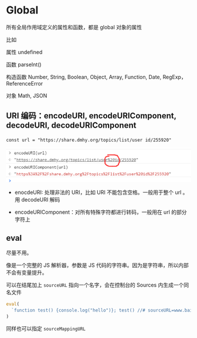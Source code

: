# Global

所有全局作用域定义的属性和函数，都是 global 对象的属性

比如

属性 undefined

函数 parseInt()

构造函数 Number, String, Boolean, Object, Array, Function, Date, RegExp，ReferenceError 

对象 Math, JSON

## URI 编码：encodeURI, encodeURIComponent, decodeURI, decodeURIComponent

`const url = "https://share.dmhy.org/topics/list/user id/255920"`

![](../images/e2764e12b2a7c64aeb1dc61a8602f561.png)

- enocdeURI: 处理非法的 URI，比如 URI 不能包含空格。一般用于整个 url 。用 decodeURI 解码

- encodeURIComponent：对所有特殊字符都进行转码，一般用在 url 的部分字符上

## eval

尽量不用。

像是一个完整的 JS 解析器，参数是 JS 代码的字符串。因为是字符串，所以内部不会有变量提升。

可以在结尾加上 `sourceURL` 指向一个名字，会在控制台的 Sources 内生成一个同名文件

```js
eval(
  `function test() {console.log("hello")}; test() //# sourceURL=www.baidu.com`
)
```

同样也可以指定 `sourceMappingURL`
